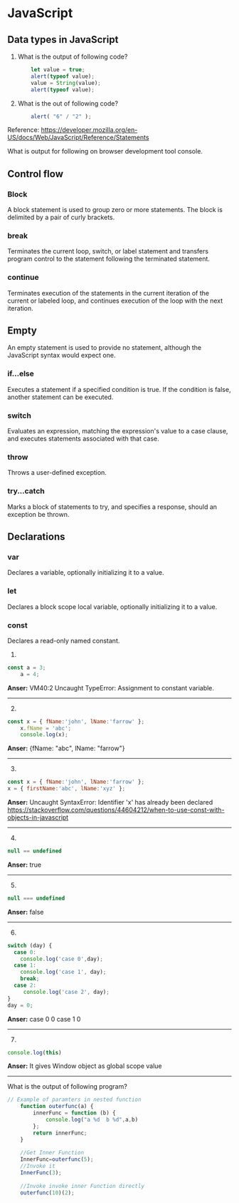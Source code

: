 
# JavaScript

## Data types in JavaScript

1. What is the output of following code?

    ```javascript
        let value = true;
        alert(typeof value);
        value = String(value);
        alert(typeof value); 
    ```

2. What is the out of following code?

    ```javascript
        alert( "6" / "2" );
    ```

Reference:
<https://developer.mozilla.org/en-US/docs/Web/JavaScript/Reference/Statements>

What is output for following on browser development tool console.

## Control flow

### Block

A block statement is used to group zero or more statements. The block is delimited by a pair of curly brackets.

### break

Terminates the current loop, switch, or label statement and transfers program control to the statement following the terminated statement.

### continue

Terminates execution of the statements in the current iteration of the current or labeled loop, and continues execution of the loop with the next iteration.

## Empty

An empty statement is used to provide no statement, although the JavaScript syntax would expect one.

### if...else

Executes a statement if a specified condition is true. If the condition is false, another statement can be executed.

### switch

Evaluates an expression, matching the expression's value to a case clause, and executes statements associated with that case.

### throw

Throws a user-defined exception.

### try...catch

Marks a block of statements to try, and specifies a response, should an exception be thrown.

## Declarations

### var

Declares a variable, optionally initializing it to a value.

### let

Declares a block scope local variable, optionally initializing it to a value.

### const

Declares a read-only named constant.

1.

```javascript
const a = 3;
    a = 4;
```

**Anser:**
VM40:2 Uncaught TypeError: Assignment to constant variable.

---

2.

```javascript
const x = { fName:'john', lName:'farrow' };
    x.fName = 'abc';
    console.log(x);
```

**Anser:**
{fName: "abc", lName: "farrow"}

---

3.

```javascript
const x = { fName:'john', lName:'farrow' };
x = { firstName:'abc', lName:'xyz' };
```

**Anser:**
Uncaught SyntaxError: Identifier 'x' has already been declared
<https://stackoverflow.com/questions/44604212/when-to-use-const-with-objects-in-javascript>

---

4.

```javascript
null == undefined
```

**Anser:**
true

---

5.

 ```javascript
null === undefined
```

**Anser:**
false

---

6.

```javascript
switch (day) {
  case 0:
    console.log('case 0',day);
  case 1:
    console.log('case 1', day);
    break;
  case 2:
     console.log('case 2', day);
}
day = 0;
````

**Anser:**
case 0 0
case 1 0

---

7.

```javascript
console.log(this)
```

**Anser:**
It gives Window object as global scope value

---

What is the output of following program?

```javascript
// Example of paramters in nested function
    function outerfunc(a) {
        innerFunc = function (b) {
            console.log("a %d  b %d",a,b)
        };
        return innerFunc;
    }
     
    //Get Inner Function
    InnerFunc=outerfunc(5);
    //Invoke it
    InnerFunc(3);
     
    //Invoke invoke inner Function directly
    outerfunc(10)(2);
```
